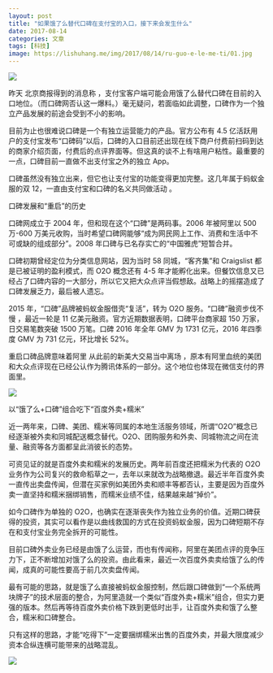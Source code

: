 ```yaml
---
layout: post
title: "如果饿了么替代口碑在支付宝的入口，接下来会发生什么"
date: 2017-08-14
categories: 文章
tags: [科技]
image: https://lishuhang.me/img/2017/08/14/ru-guo-e-le-me-ti/01.jpg
---
```


![](http://mmbiz.qpic.cn/mmbiz_jpg/AdRKyBVLoHLB7iakibVJVSzFqvpibsuQZPCZ0Yz1Dxf83zia9lAh2SiajnRicqVhkn8oVhWtWyMg1bWZFUkianoiaMwooA/0.jpeg)

昨天 北京商报得到的消息称 ，支付宝客户端可能会用饿了么替代口碑在目前的入口地位。（而口碑网否认这一爆料。）毫无疑问，若面临如此调整，口碑作为一个独立产品发展的前途会受到不小的影响。

目前为止也很难说口碑是一个有独立运营能力的产品。官方公布有 4.5 亿活跃用户的支付宝发布“口碑码”以后，口碑的入口目前还出现在线下商户付费前扫码到达的商家介绍页面，付费后的点评界面等。但这真的谈不上有啥用户粘性。最重要的一点，口碑目前一直做不出支付宝之外的独立 App。

口碑虽然没有独立出来，但它也让支付宝的功能变得更加完整。这几年属于蚂蚁金服的双 12，一直由支付宝和口碑的名义共同做活动 。

口碑发展和“重启”的历史

口碑网成立于 2004 年，但和现在这个“口碑”是两码事。2006 年被阿里以 500 万-600 万美元收购，当时希望口碑网能够“成为网民网上工作、消费和生活中不可或缺的组成部分”。2008 年口碑与已名存实亡的“中国雅虎”短暂合并。

口碑初期曾经定位为分类信息网站，因为当时 58 同城，“客齐集”和 Craigslist 都是已被证明的盈利模式，而 O2O 概念还有 4-5 年才能孵化出来。但餐饮信息又已经占了口碑内容的一大部分，所以它又把大众点评当假想敌。战略上的摇摆造成了口碑发展乏力，最后被人遗忘。

2015 年，“口碑”品牌被蚂蚁金服借壳“复活”，转为 O2O 服务。“口碑”融资步伐不慢 ，最近一轮是 11 亿美元融资。官方近期数据表明，口碑平台商家超 150 万家，日交易笔数突破 1500 万笔。口碑 2016 年全年 GMV 为 1731 亿元，2016 年四季度 GMV 为 731 亿元，环比增长 52%。

重启口碑品牌意味着阿里 从此前的新美大交易当中离场 ，原本有阿里血统的美团和大众点评现在已经公认作为腾讯体系的一部分。这个地位也体现在微信支付的界面里。

![](https://lishuhang.me/img/2017/08/14/ru-guo-e-le-me-ti/01.jpg)

以“饿了么+口碑”组合吃下“百度外卖+糯米”

近一两年来，口碑、美团、糯米等同属的本地生活服务领域，所谓“O2O”概念已经逐渐被外卖和同城配送概念替代。O2O、团购服务和外卖、同城物流之间在流量、融资等各方面都呈此消彼长的态势。

可资见证的就是百度外卖和糯米的发展历史。两年前百度还把糯米为代表的 O2O 业务作为公司复兴的救命稻草之一，去年以来就改为战略撤退。最近半年百度外卖一直传出卖盘传闻，但潜在买家例如美团外卖和顺丰等都否认，主要是因为百度外卖一直坚持和糯米捆绑销售，而糯米业绩不佳，结果越来越“掉价”。

如今口碑作为单独的 O2O，也确实在逐渐丧失作为独立业务的价值。近期口碑获得的投资，其实可以看作是以曲线救国的方式在投资蚂蚁金服，因为口碑短期不存在和支付宝业务完全拆开的可能性。

目前口碑外卖业务已经是由饿了么运营，而也有传闻称，阿里在美团点评的竞争压力下，正不断增加对饿了么的投资。由此看来，最近一次百度外卖卖给饿了么的传闻，成真的可能性要高于前几次卖盘传闻。

最有可能的思路，就是饿了么直接被蚂蚁金服控制，然后跟口碑做到“一个系统两块牌子”的技术层面的整合，为阿里造就一个类似“百度外卖+糯米”组合，但实力更强的版本。然后再等待百度外卖价格下跌到更低时出手，让百度外卖和饿了么整合，糯米和口碑整合。

只有这样的思路，才能“吃得下”一定要捆绑糯米出售的百度外卖，并最大限度减少资本合纵连横可能带来的战略混乱。

![](https://lishuhang.me/img/2017/08/14/ru-guo-e-le-me-ti/02.jpg)